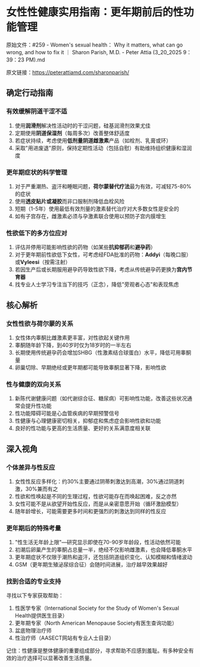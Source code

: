 # 女性性健康实用指南：更年期前后的性功能管理

原始文件：#259 - Women's sexual health： Why it matters, what can go wrong, and how to fix it ｜ Sharon Parish, M.D. - Peter Attia (3_20_2025 9：39：23 PM).md

原文链接：https://peterattiamd.com/sharonparish/

<YouTube videoId="goLKqjUT93Q" />

## 确定行动指南

### 有效缓解阴道干涩不适
1. 使用**润滑剂**解决性活动时的干涩问题，硅基润滑剂效果尤佳
2. 定期使用**阴道保湿剂**（每周多次）改善整体舒适度
3. 若症状持续，考虑使用**低剂量阴道雌激素**产品（如栓剂、乳膏或环）
4. 采取"用进废退"原则，保持定期性活动（包括自慰）有助维持组织健康和湿润度

### 更年期症状的科学管理
1. 对于严重潮热、盗汗和睡眠问题，**荷尔蒙替代疗法**最为有效，可减轻75-80%的症状
2. 使用**透皮贴片或凝胶**而非口服制剂降低血栓风险
3. 短期（1-5年）使用最低有效剂量的激素替代治疗对大多数女性是安全的
4. 如有子宫存在，雌激素必须与孕激素联合使用以预防子宫内膜增生

### 性欲低下的多方位应对
1. 评估并停用可能影响性欲的药物（如某些**抗抑郁药**和**避孕药**）
2. 对于更年期前性欲低下女性，可考虑经FDA批准的药物：**Addyi**（每晚口服）或**Vyleesi**（按需注射）
3. 若因生产后或长期服用避孕药导致性欲下降，考虑从传统避孕药更换为**宫内节育器**
4. 找专业人士学习专注当下的技巧（正念），降低"旁观者心态"和表现焦虑

## 核心解析

### 女性性欲与荷尔蒙的关系
1. 女性体内睾酮比雌激素更丰富，对性欲起关键作用
2. 睾酮随年龄下降，到40岁时仅为18岁时的一半左右
3. 长期使用传统避孕药会增加SHBG（性激素结合球蛋白）水平，降低可用睾酮量
4. 卵巢切除、早期绝经或更年期都可能导致睾酮显著下降，影响性欲

### 性与健康的双向关系
1. 新陈代谢健康问题（如代谢综合征、糖尿病）可影响性功能，改善这些状况通常会提升性功能
2. 性功能障碍可能是心血管疾病的早期预警信号
3. 性健康与心理健康密切相关，抑郁症和焦虑症会影响性欲和功能
4. 良好的性功能与更高的生活质量、更好的关系满意度相关联

## 深入视角

### 个体差异与性反应
1. 女性性反应多样化：约30%主要通过阴蒂刺激达到高潮，30%通过阴道刺激，30%兼而有之
2. 性欲和性唤起是不同的生理过程，性欲可能存在而唤起困难，反之亦然
3. 女性可能不是从欲望开始性反应，而是从亲密意愿开始（循环激励模型）
4. 随年龄增长，可能需要更多时间和更强烈的刺激达到同样的性反应

### 更年期后的特殊考量
1. "性生活无年龄上限"—研究显示即使在70-90岁年龄段，性活动依然可能
2. 初潮后卵巢产生的睾酮占总量一半，绝经不仅影响雌激素，也会降低睾酮水平
3. 更年期症状不仅限于潮热和盗汗，还包括阴道组织变化、认知模糊和情绪波动
4. GSM（更年期生殖泌尿综合征）会随时间进展，治疗越早效果越好

### 找到合适的专业支持
寻找以下专家获取帮助：
1. 性医学专家（International Society for the Study of Women's Sexual Health提供医生目录）
2. 更年期专家（North American Menopause Society有医生查询功能）
3. 盆底物理治疗师
4. 性治疗师（AASECT网站有专业人士目录）

记住：性健康是整体健康的重要组成部分，寻求帮助不应感到羞耻。有多种安全有效的治疗选择可以显著改善生活质量。